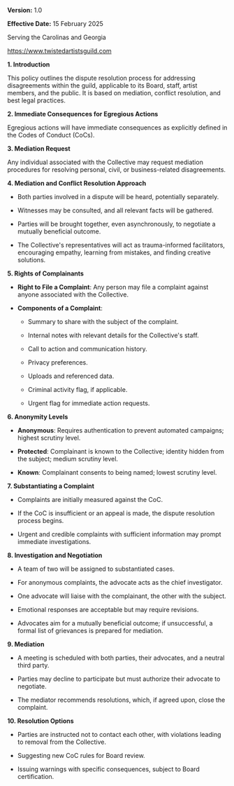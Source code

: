 **Version:** 1.0

**Effective Date:** 15 February 2025

Serving the Carolinas and Georgia

<https://www.twistedartistsguild.com>

**1. Introduction**

This policy outlines the dispute resolution process for addressing
disagreements within the guild, applicable to its Board, staff, artist
members, and the public. It is based on mediation, conflict resolution,
and best legal practices.

**2. Immediate Consequences for Egregious Actions**

Egregious actions will have immediate consequences as explicitly defined
in the Codes of Conduct (CoCs).

**3. Mediation Request**

Any individual associated with the Collective may request mediation
procedures for resolving personal, civil, or business-related
disagreements.

**4. Mediation and Conflict Resolution Approach**

-   Both parties involved in a dispute will be heard, potentially
    separately.

-   Witnesses may be consulted, and all relevant facts will be gathered.

-   Parties will be brought together, even asynchronously, to negotiate
    a mutually beneficial outcome.

-   The Collective\'s representatives will act as trauma-informed
    facilitators, encouraging empathy, learning from mistakes, and
    finding creative solutions.

**5. Rights of Complainants**

-   **Right to File a Complaint**: Any person may file a complaint
    against anyone associated with the Collective.

-   **Components of a Complaint**:

    -   Summary to share with the subject of the complaint.

    -   Internal notes with relevant details for the Collective's staff.

    -   Call to action and communication history.

    -   Privacy preferences.

    -   Uploads and referenced data.

    -   Criminal activity flag, if applicable.

    -   Urgent flag for immediate action requests.

**6. Anonymity Levels**

-   **Anonymous**: Requires authentication to prevent automated
    campaigns; highest scrutiny level.

-   **Protected**: Complainant is known to the Collective; identity
    hidden from the subject; medium scrutiny level.

-   **Known**: Complainant consents to being named; lowest scrutiny
    level.

**7. Substantiating a Complaint**

-   Complaints are initially measured against the CoC.

-   If the CoC is insufficient or an appeal is made, the dispute
    resolution process begins.

-   Urgent and credible complaints with sufficient information may
    prompt immediate investigations.

**8. Investigation and Negotiation**

-   A team of two will be assigned to substantiated cases.

-   For anonymous complaints, the advocate acts as the chief
    investigator.

-   One advocate will liaise with the complainant, the other with the
    subject.

-   Emotional responses are acceptable but may require revisions.

-   Advocates aim for a mutually beneficial outcome; if unsuccessful, a
    formal list of grievances is prepared for mediation.

**9. Mediation**

-   A meeting is scheduled with both parties, their advocates, and a
    neutral third party.

-   Parties may decline to participate but must authorize their advocate
    to negotiate.

-   The mediator recommends resolutions, which, if agreed upon, close
    the complaint.

**10. Resolution Options**

-   Parties are instructed not to contact each other, with violations
    leading to removal from the Collective.

-   Suggesting new CoC rules for Board review.

-   Issuing warnings with specific consequences, subject to Board
    certification.
